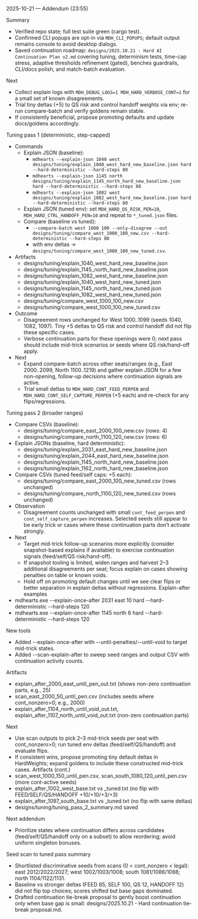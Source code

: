 2025-10-21 — Addendum (23:55)

Summary
- Verified repo state; full test suite green (cargo test).
- Confirmed CLI popups are opt-in via `MDH_CLI_POPUPS`; default output remains console to avoid desktop dialogs.
- Saved continuation roadmap: `designs/2025.10.21 - Hard AI Continuation Plan v2.md` covering tuning, determinism tests, time-cap stress, adaptive thresholds refinement (gated), benches guardrails, CLI/docs polish, and match-batch evaluation.

Next
- Collect explain logs with `MDH_DEBUG_LOGS=1 MDH_HARD_VERBOSE_CONT=1` for a small set of known disagreements.
- Trial tiny deltas (+5) to QS risk and control handoff weights via env; re-run compare-batch and verify goldens remain stable.
- If consistently beneficial, propose promoting defaults and update docs/goldens accordingly.

Tuning pass 1 (deterministic, step-capped)
- Commands
  - Explain JSON (baseline):
    - `mdhearts --explain-json 1040 west designs/tuning/explain_1040_west_hard_new_baseline.json hard --hard-deterministic --hard-steps 80`
    - `mdhearts --explain-json 1145 north designs/tuning/explain_1145_north_hard_new_baseline.json hard --hard-deterministic --hard-steps 80`
    - `mdhearts --explain-json 1082 west designs/tuning/explain_1082_west_hard_new_baseline.json hard --hard-deterministic --hard-steps 80`
  - Explain JSON (tuned env): set `MDH_HARD_QS_RISK_PER=10`, `MDH_HARD_CTRL_HANDOFF_PEN=10` and repeat to `*_tuned.json` files.
  - Compare (baseline vs tuned):
    - `--compare-batch west 1000 100 --only-disagree --out designs/tuning/compare_west_1000_100_new.csv --hard-deterministic --hard-steps 80`
    - with env deltas → `designs/tuning/compare_west_1000_100_new_tuned.csv`.
- Artifacts
  - designs/tuning/explain_1040_west_hard_new_baseline.json
  - designs/tuning/explain_1145_north_hard_new_baseline.json
  - designs/tuning/explain_1082_west_hard_new_baseline.json
  - designs/tuning/explain_1040_west_hard_new_tuned.json
  - designs/tuning/explain_1145_north_hard_new_tuned.json
  - designs/tuning/explain_1082_west_hard_new_tuned.json
  - designs/tuning/compare_west_1000_100_new.csv
  - designs/tuning/compare_west_1000_100_new_tuned.csv
- Outcome
  - Disagreement rows unchanged for West 1000..1099 (seeds 1040, 1082, 1097). Tiny +5 deltas to QS risk and control handoff did not flip these specific cases.
  - Verbose continuation parts for these openings were 0; next pass should include mid-trick scenarios or seeds where QS risk/hand-off apply.
- Next
  - Expand compare-batch across other seats/ranges (e.g., East 2000..2099, North 1100..1219) and gather explain JSON for a few non-opening, follow-up decisions where continuation signals are active.
  - Trial small deltas to `MDH_HARD_CONT_FEED_PERPEN` and `MDH_HARD_CONT_SELF_CAPTURE_PERPEN` (+5 each) and re-check for any flips/regressions.

Tuning pass 2 (broader ranges)
- Compare CSVs (baseline):
  - designs/tuning/compare_east_2000_100_new.csv (rows: 4)
  - designs/tuning/compare_north_1100_120_new.csv (rows: 6)
- Explain JSONs (baseline, hard deterministic):
  - designs/tuning/explain_2031_east_hard_new_baseline.json
  - designs/tuning/explain_2044_east_hard_new_baseline.json
  - designs/tuning/explain_1145_north_hard_new_baseline.json
  - designs/tuning/explain_1162_north_hard_new_baseline.json
- Compare CSVs (tuned feed/self caps: +5 each):
  - designs/tuning/compare_east_2000_100_new_tuned.csv (rows unchanged)
  - designs/tuning/compare_north_1100_120_new_tuned.csv (rows unchanged)
- Observation
  - Disagreement counts unchanged with small `cont_feed_perpen` and `cont_self_capture_perpen` increases. Selected seeds still appear to be early trick or cases where these continuation parts don’t activate strongly.
- Next
  - Target mid-trick follow-up scenarios more explicitly (consider snapshot-based explains if available) to exercise continuation signals (feed/self/QS risk/hand-off).
  - If snapshot tooling is limited, widen ranges and harvest 2–3 additional disagreements per seat; focus explain on cases showing penalties on table or known voids.
  - Hold off on promoting default changes until we see clear flips or better separation in explain deltas without regressions.
Explain-after examples
- mdhearts.exe --explain-once-after 2031 east 10 hard --hard-deterministic --hard-steps 120
- mdhearts.exe --explain-once-after 1145 north 6 hard --hard-deterministic --hard-steps 120

New tools
- Added --explain-once-after with --until-penalties/--until-void to target mid-trick states.
- Added --scan-explain-after to sweep seed ranges and output CSV with continuation activity counts.

Artifacts
- explain_after_2000_east_until_pen_out.txt (shows non-zero continuation parts, e.g., 25)
- scan_east_2000_50_until_pen.csv (includes seeds where cont_nonzero>0; e.g., 2000)
- explain_after_1104_north_until_void_out.txt, explain_after_1107_north_until_void_out.txt (non-zero continuation parts)

Next
- Use scan outputs to pick 2–3 mid-trick seeds per seat with cont_nonzero>0; run tuned env deltas (feed/self/QS/handoff) and evaluate flips.
- If consistent wins, propose promoting tiny default deltas in HardWeights; expand goldens to include these constructed mid-trick cases.
Artifacts (cont.)
- scan_west_1000_150_until_pen.csv, scan_south_1080_120_until_pen.csv (more cont-active seeds)
- explain_after_1002_west_base.txt vs _tuned.txt (no flip with FEED/SELF/QS/HANDOFF +10/+10/+3/+3)
- explain_after_1097_south_base.txt vs _tuned.txt (no flip with same deltas)
- designs/tuning/tuning_pass_2_summary.md saved

Next addendum
- Prioritize states where continuation differs across candidates (feed/self/QS/handoff only on a subset) to allow reordering; avoid uniform singleton bonuses.


Seed scan to tuned pass summary
- Shortlisted discriminative seeds from scans (0 < cont_nonzero < legal): east 2012/2022/2027; west 1002/1003/1008; south 1081/1086/1088; north 1104/1122/1131.
- Baseline vs stronger deltas (FEED 85, SELF 100, QS 12, HANDOFF 12) did not flip top choices; scores shifted but base gaps dominated.
- Drafted continuation tie-break proposal to gently boost continuation only when base gap is small: designs/2025.10.21 - Hard continuation tie-break proposal.md.

